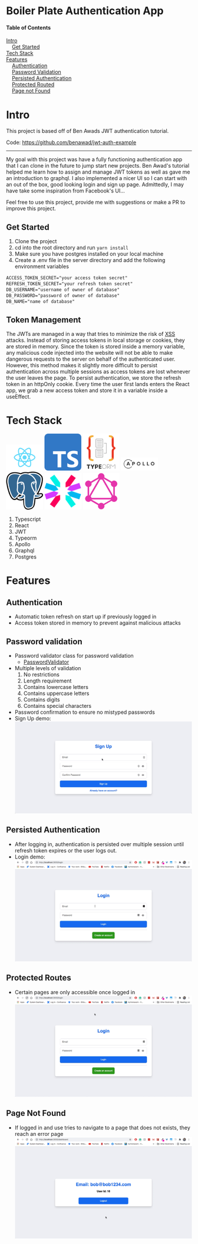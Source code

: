# Boiler Plate Authentication App

#### Table of Contents

[Intro](#intro)<br>
&nbsp;&nbsp;&nbsp;&nbsp;[Get Started](#get-started)<br>
[Tech Stack](#tech-stack)<br>
[Features](#features)<br>
&nbsp;&nbsp;&nbsp;&nbsp;[Authentication](#authentication)<br>
&nbsp;&nbsp;&nbsp;&nbsp;[Password Validation](#password-validation)<br>
&nbsp;&nbsp;&nbsp;&nbsp;[Persisted Authentication](#persisted-authentication)<br>
&nbsp;&nbsp;&nbsp;&nbsp;[Protected Routed](#protected-routes)<br>
&nbsp;&nbsp;&nbsp;&nbsp;[Page not Found](#page-not-found)

# Intro

This project is based off of Ben Awads JWT authentication tutorial.

Code: https://github.com/benawad/jwt-auth-example

---

My goal with this project was have a fully functioning authentication app that I can clone in the future to jump start new projects.
Ben Awad's tutorial helped me learn how to assign and manage JWT tokens as well as gave me an introduction to graphql. I also implemented a nicer UI so I can start with an out of the box, good looking login and sign up page. Admittedly, I may have take some inspiration from Facebook's UI...

Feel free to use this project, provide me with suggestions or make a PR to improve this project.

## Get Started

1. Clone the project
2. cd into the root directory and run `yarn install`
3. Make sure you have postgres installed on your local machine
4. Create a .env file in the server directory and add the following environment variables

```
ACCESS_TOKEN_SECRET="your access token secret"
REFRESH_TOKEN_SECRET="your refresh token secret"
DB_USERNAME="username of owner of database"
DB_PASSWORD="password of owner of database"
DB_NAME="name of database"
```

## Token Management

The JWTs are managed in a way that tries to minimize the risk of [XSS](https://owasp.org/www-community/attacks/xss/) attacks. Instead of storing access tokens in local storage or cookies, they are stored in memory. Since the token is stored inside a memory variable, any malicious code injected into the website will not be able to make dangerous requests to the server on behalf of the authenticated user. However, this method makes it slightly more difficult to persist authentication across multiple sessions as access tokens are lost whenever the user leaves the page. To persist authentication, we store the refresh token in an httpOnly cookie. Every time the user first lands enters the React app, we grab a new access token and store it in a variable inside a useEffect.

# Tech Stack

<div>
  <img src="https://github.com/evanwechsler/JWT-Starter-App/blob/master/documentation/assets/react.png" width="100" />
  <img src="https://github.com/evanwechsler/JWT-Starter-App/blob/master/documentation/assets/Typescript.svg" width="100" /> 
  <img src="https://github.com/evanwechsler/JWT-Starter-App/blob/master/documentation/assets/typeorm.png" width="100" />
  <img src="https://github.com/evanwechsler/JWT-Starter-App/blob/master/documentation/assets/apollo-graphql.svg" width="100"/>
  <img src="https://github.com/evanwechsler/JWT-Starter-App/blob/master/documentation/assets/postgres.png" width="100"/>
  <img src="https://github.com/evanwechsler/JWT-Starter-App/blob/master/documentation/assets/jwt.svg" width="100"/>
  <img src="https://github.com/evanwechsler/JWT-Starter-App/blob/master/documentation/assets/graphql.png" width="100"/>
</div>

1. Typescript
2. React
3. JWT
4. Typeorm
5. Apollo
6. Graphql
7. Postgres

# Features

## Authentication

- Automatic token refresh on start up if previously logged in
- Access token stored in memory to prevent against malicious attacks

## Password validation

- Password validator class for password validation
  - [PasswordValidator](https://github.com/evanwechsler/JWT-Starter-App/blob/master/web/src/auth/validators/passwordValidator.ts)
- Multiple levels of validation
  1.  No restrictions
  2.  Length requirement
  3.  Contains lowercase letters
  4.  Contains uppercase letters
  5.  Contains digits
  6.  Contains special characters
- Password confirmation to ensure no mistyped passwords
- Sign Up demo:
  ![Sign Up demo](https://github.com/evanwechsler/JWT-Starter-App/blob/master/documentation/assets/sign-in.gif)

## Persisted Authentication

- After logging in, authentication is persisted over multiple session until refresh token expires or the user logs out.
- Login demo:
  ![Login demo](https://github.com/evanwechsler/JWT-Starter-App/blob/master/documentation/assets/login.gif)

## Protected Routes

- Certain pages are only accessible once logged in
  ![Protected routes demo](https://github.com/evanwechsler/JWT-Starter-App/blob/master/documentation/assets/protected-routes.gif)

## Page Not Found

- If logged in and use tries to navigate to a page that does not exists, they reach an error page
  ![Page not found demo](https://github.com/evanwechsler/JWT-Starter-App/blob/master/documentation/assets/page-not-found.gif)
